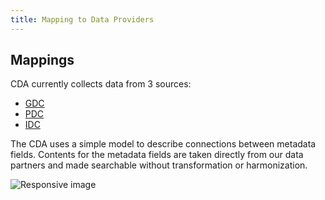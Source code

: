 ```yaml
---
title: Mapping to Data Providers
---
```


## Mappings

CDA currently collects data from 3 sources:
- [GDC](https://portal.gdc.cancer.gov/)
- [PDC](https://pdc.cancer.gov/pdc/)
- [IDC](https://portal.imaging.datacommons.cancer.gov/)


The CDA uses a simple model to describe connections between metadata fields. Contents for the metadata fields are taken directly from our data partners and made searchable without transformation or harmonization.


<div class="container" markdown>
<img src="./mapping.png" class="img-fluid" alt="Responsive image">
</div>
